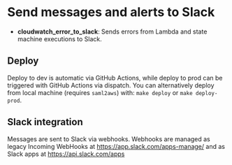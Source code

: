 # Send messages and alerts to Slack

* **cloudwatch_error_to_slack**: Sends errors from Lambda and state machine
  executions to Slack.

## Deploy

Deploy to dev is automatic via GitHub Actions, while deploy to prod can be triggered with GitHub Actions via dispatch. You can alternatively deploy from local machine (requires `saml2aws`) with: `make deploy` or `make deploy-prod`.

## Slack integration

Messages are sent to Slack via webhooks. Webhooks are managed as
legacy Incoming WebHooks at https://app.slack.com/apps-manage/ and as
Slack apps at https://api.slack.com/apps
